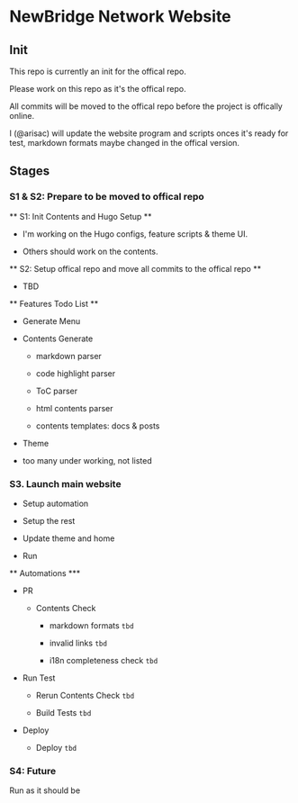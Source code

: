 # NewBridge Network Website

## Init

This repo is currently an init for the offical repo.

Please work on this repo as it's the offical repo.

All commits will be moved to the offical repo before the project is offically online.

I (@arisac) will update the website program and scripts onces it's ready for test, markdown formats maybe changed in the offical version.

## Stages

### S1 & S2: Prepare to be moved to offical repo

** S1: Init Contents and Hugo Setup **

- I'm working on the Hugo configs, feature scripts & theme UI.

- Others should work on the contents.

** S2: Setup offical repo and move all commits to the offical repo **

- TBD

** Features Todo List **

- Generate Menu 

- Contents Generate

  - markdown parser

  - code highlight parser

  - ToC parser

  - html contents parser

  - contents templates: docs & posts

- Theme

 - too many under working, not listed

### S3. Launch main website

- Setup automation

- Setup the rest

- Update theme and home

- Run 

** Automations ***

- PR

  - Contents Check

    - markdown formats `tbd`

    - invalid links `tbd`

    - i18n completeness check `tbd`

- Run Test 

  - Rerun Contents Check `tbd`

  - Build Tests `tbd`

- Deploy

  - Deploy `tbd`

### S4: Future

Run as it should be